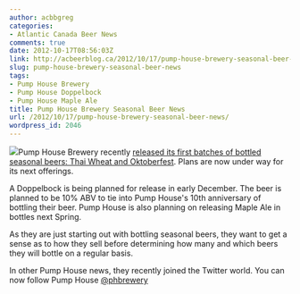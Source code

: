 ```yaml
---
author: acbbgreg
categories:
- Atlantic Canada Beer News
comments: true
date: 2012-10-17T08:56:03Z
link: http://acbeerblog.ca/2012/10/17/pump-house-brewery-seasonal-beer-news/
slug: pump-house-brewery-seasonal-beer-news
tags:
- Pump House Brewery
- Pump House Doppelbock
- Pump House Maple Ale
title: Pump House Brewery Seasonal Beer News
url: /2012/10/17/pump-house-brewery-seasonal-beer-news/
wordpress_id: 2046
---
```


[![](http://acbeerblog.ca/wp-content/uploads/2012/10/pumphouse1.png)](http://acbeerblog.ca/wp-content/uploads/2012/10/pumphouse1.png)Pump House Brewery recently [released its first batches of bottled seasonal beers:  Thai Wheat and Oktoberfest](http://atlanticcanadabeerblog.wordpress.com/2012/10/08/pump-house-brewery-oktoberfest-thai-wheat-and-sample-variety-packs-now-available-in-new-brunswick-and-nova-scotia/).  Plans are now under way for its next offerings.

A Doppelbock is being planned for release in early December.  The beer is planned to be 10% ABV to tie into Pump House's 10th anniversary of bottling their beer.  Pump House is also planning on releasing Maple Ale in bottles next Spring.

As they are just starting out with bottling seasonal beers, they want to get a sense as to how they sell before determining how many and which beers they will bottle on a regular basis.

In other Pump House news, they recently joined the Twitter world.  You can now follow Pump House  [@phbrewery](https://twitter.com/phbrewery)
